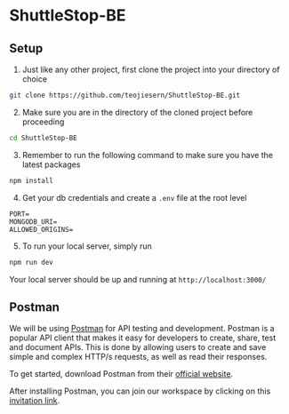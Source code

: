 # ShuttleStop-BE

## Setup

1. Just like any other project, first clone the project into your directory of choice

```sh
git clone https://github.com/teojiesern/ShuttleStop-BE.git
```

2. Make sure you are in the directory of the cloned project before proceeding

```sh
cd ShuttleStop-BE
```

3. Remember to run the following command to make sure you have the latest packages

```bash
npm install
```

4. Get your db credentials and create a `.env` file at the root level

```
PORT=
MONGODB_URI=
ALLOWED_ORIGINS=
```

5. To run your local server, simply run

```bash
npm run dev
```

Your local server should be up and running at `http://localhost:3000/`

## Postman

We will be using [Postman](https://www.postman.com/downloads/) for API testing and development. Postman is a popular API client that makes it easy for developers to create, share, test and document APIs. This is done by allowing users to create and save simple and complex HTTP/s requests, as well as read their responses.

To get started, download Postman from their [official website](https://www.postman.com/downloads/).

After installing Postman, you can join our workspace by clicking on this [invitation link](https://app.getpostman.com/join-team?invite_code=c483200ead2a17313c9a0f4e8199423e).
